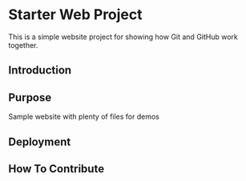 # Starter Web Project

This is a simple website project for showing how Git and GitHub work together.

## Introduction


## Purpose

Sample website with plenty of files for demos

## Deployment

## How To Contribute